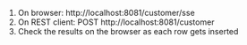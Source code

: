 1. On browser: http://localhost:8081/customer/sse 
2. On REST client: POST http://localhost:8081/customer
3. Check the results on the browser as each row gets inserted